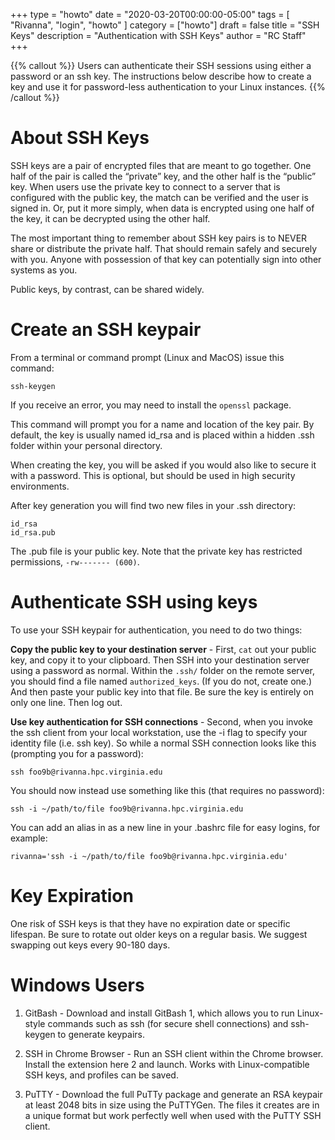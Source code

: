 +++
type = "howto"
date = "2020-03-20T00:00:00-05:00" 
tags = [ "Rivanna", "login", "howto" ] 
category = ["howto"]
draft = false 
title = "SSH Keys" 
description = "Authentication with SSH Keys" 
author = "RC Staff"
+++

{{% callout %}}
Users can authenticate their SSH sessions using either a password or an ssh key. The instructions below describe how to create a key and use it for password-less authentication to your Linux instances.
{{% /callout %}}

# About SSH Keys

SSH keys are a pair of encrypted files that are meant to go together. One half of the pair is called the “private” key, and the other half is the “public” key. When users use the private key to connect to a server that is configured with the public key, the match can be verified and the user is signed in. Or, put it more simply, when data is encrypted using one half of the key, it can be decrypted using the other half.

The most important thing to remember about SSH key pairs is to NEVER share or distribute the private half. That should remain safely and securely with you. Anyone with possession of that key can potentially sign into other systems as you.

Public keys, by contrast, can be shared widely.

# Create an SSH keypair

From a terminal or command prompt (Linux and MacOS) issue this command:

```
ssh-keygen
```

If you receive an error, you may need to install the `openssl` package.

This command will prompt you for a name and location of the key pair. By default, the key is usually named id_rsa and is placed within a hidden .ssh folder within your personal directory.

When creating the key, you will be asked if you would also like to secure it with a password. This is optional, but should be used in high security environments.

After key generation you will find two new files in your .ssh directory:
```
id_rsa
id_rsa.pub
```
The .pub file is your public key. Note that the private key has restricted permissions,
`-rw------- (600)`.

# Authenticate SSH using keys

To use your SSH keypair for authentication, you need to do two things:

**Copy the public key to your destination server** - First, `cat` out your public key, and copy it to your clipboard. Then SSH into your destination server using a password as normal. Within the `.ssh/` folder on the remote server, you should find a file named `authorized_keys`. (If you do not, create one.) And then paste your public key into that file. Be sure the key is entirely on only one line. Then log out.

**Use key authentication for SSH connections** - Second, when you invoke the ssh client from your local workstation, use the -i flag to specify your identity file (i.e. ssh key). So while a normal SSH connection looks like this (prompting you for a password):

```
ssh foo9b@rivanna.hpc.virginia.edu
```
You should now instead use something like this (that requires no password):

```
ssh -i ~/path/to/file foo9b@rivanna.hpc.virginia.edu
```

You can add an alias in as a new line in your .bashrc file for easy logins, for example:
```
rivanna='ssh -i ~/path/to/file foo9b@rivanna.hpc.virginia.edu'
```

# Key Expiration

One risk of SSH keys is that they have no expiration date or specific lifespan. Be sure to rotate out older keys on a regular basis. We suggest swapping out keys every 90-180 days.

# Windows Users

1. GitBash - Download and install GitBash 1, which allows you to run Linux-style commands such as ssh (for secure shell connections) and ssh-keygen to generate keypairs.

2. SSH in Chrome Browser - Run an SSH client within the Chrome browser. Install the extension here 2 and launch. Works with Linux-compatible SSH keys, and profiles can be saved.

3. PuTTY - Download the full PuTTy package and generate an RSA keypair at least 2048 bits in size using the PuTTYGen. The files it creates are in a unique format but work perfectly well when used with the PuTTY SSH client.
